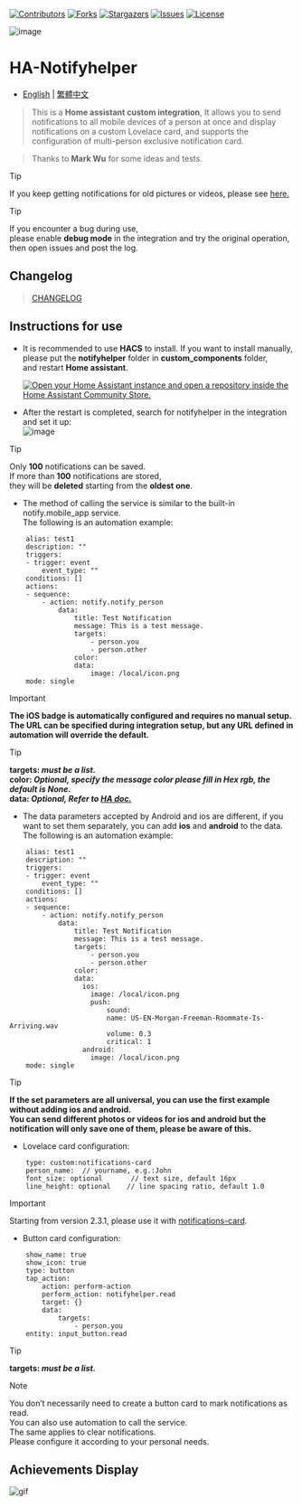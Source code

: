 
 [![Contributors][contributors-shield]][contributors-url]
 [![Forks][forks-shield]][forks-url]
 [![Stargazers][stars-shield]][stars-url]
 [![Issues][issues-shield]][issues-url]
 [![License][license-shield]][license-url]

 [contributors-shield]: https://img.shields.io/github/contributors/kukuxx/HA-NotifyHelper.svg?style=for-the-badge
 [contributors-url]: https://github.com/kukuxx/HA-NotifyHelper/graphs/contributors

 [forks-shield]: https://img.shields.io/github/forks/kukuxx/HA-NotifyHelper.svg?style=for-the-badge
 [forks-url]: https://github.com/kukuxx/HA-NotifyHelper/network/members

 [stars-shield]: https://img.shields.io/github/stars/kukuxx/HA-NotifyHelper.svg?style=for-the-badge
 [stars-url]: https://github.com/kukuxx/HA-NotifyHelper/stargazers

 [issues-shield]: https://img.shields.io/github/issues/kukuxx/HA-NotifyHelper.svg?style=for-the-badge
 [issues-url]: https://github.com/kukuxx/HA-NotifyHelper/issues

 [license-shield]: https://img.shields.io/github/license/kukuxx/HA-NotifyHelper.svg?style=for-the-badge
 [license-url]: https://github.com/kukuxx/HA-NotifyHelper/blob/main/LICENSE

![image](/doc/icon.png)

# HA-Notifyhelper

- [English](/README.md) | [繁體中文](/doc/README-zh-TW.md)

> This is a <b>Home assistant custom integration</b>, It allows you to send notifications to all mobile devices of a person at once and display notifications on a custom Lovelace card, and supports the configuration of multi-person exclusive notification card.

> Thanks to <b>Mark Wu</b> for some ideas and tests.

> [!Tip]
> If you keep getting notifications for old pictures or videos, please see 
<a href='https://community.home-assistant.io/t/home-assistant-sends-cached-images-in-ios-notification/520766'>here.</a>

> [!Tip]
> If you encounter a bug during use, <br>
> please enable <b>debug mode</b> in the integration and try the original operation, <br>
> then open issues and post the log.

## Changelog

> [CHANGELOG](/CHANGELOG.md)

## Instructions for use  

- It is recommended to use <b>HACS</b> to install. If you want to install manually,
  <br>please put the <b>notifyhelper</b> folder in <b>custom_components</b> folder, 
  <br>and restart <b>Home assistant</b>.

  [![Open your Home Assistant instance and open a repository inside the Home Assistant Community Store.](https://my.home-assistant.io/badges/hacs_repository.svg)](https://my.home-assistant.io/redirect/hacs_repository/?owner=kukuxx&repository=HA-NotifyHelper&category=Integration)

- After the restart is completed, search for notifyhelper in the integration and set it up:<br>
![image](/doc/settings.png)

> [!Tip]
> Only <b>100</b> notifications can be saved.<br>
> If more than <b>100</b> notifications are stored,
> <br>they will be <b>deleted</b> starting from the <b>oldest one</b>.

- The method of calling the service is similar to the built-in notify.mobile_app service.
  <br>The following is an automation example:
```
    alias: test1
    description: ""
    triggers:
    - trigger: event
        event_type: ""
    conditions: []
    actions:
    - sequence:
        - action: notify.notify_person
            data:
                title: Test Notification
                message: This is a test message.
                targets:
                    - person.you
                    - person.other
                color:
                data:
                    image: /local/icon.png
    mode: single
```
> [!Important]
> <b>The iOS badge is automatically configured and requires no manual setup. The URL can be specified during integration setup, but any URL defined in automation will override the default.</b>

> [!Tip]
> <b>targets: <i>must be a list.</i></b><br>
> <b>color: <i>Optional, specify the message color please fill in Hex rgb,
> the default is None.</i></b><br>
> <b>data: <i>Optional, Refer to <a href='https://companion.home-assistant.io/docs/notifications/notifications-basic'>HA doc.</a></i></b><br>


- The data parameters accepted by Android and ios are different, if you want to set them separately, you can add <b>ios</b> and <b>android</b> to the data.
<br>The following is an automation example:
```
    alias: test1
    description: ""
    triggers:
    - trigger: event
        event_type: ""
    conditions: []
    actions:
    - sequence:
        - action: notify.notify_person
            data:
                title: Test Notification
                message: This is a test message.
                targets:
                    - person.you
                    - person.other
                color: 
                data:
                  ios:
                    image: /local/icon.png
                    push:
                        sound:
                        name: US-EN-Morgan-Freeman-Roommate-Is-Arriving.wav
                        volume: 0.3
                        critical: 1
                  android:
                    image: /local/icon.png
    mode: single
```

> [!Tip]
> <b>If the set parameters are all universal,
you can use the first example without adding ios and android.<br>
> You can send different photos or videos for ios and android but the notification will only save one of them, please be aware of this. </b>

- Lovelace card configuration:
```
    type: custom:notifications-card
    person_name:  // yourname, e.g.:John
    font_size: optional       // text size, default 16px
    line_height: optional    // line spacing ratio, default 1.0

```
> [!Important]
> Starting from version 2.3.1, please use it with <a href='https://github.com/kukuxx/lovelace-notifications-card'>notifications-card</a>.

- Button card configuration:
```
    show_name: true
    show_icon: true
    type: button
    tap_action:
        action: perform-action
        perform_action: notifyhelper.read
        target: {}
        data:
            targets:
                - person.you
    entity: input_button.read
```
> [!Tip]
> <b>targets: <i>must be a list.</i></b>

> [!NOTE]
> You don’t necessarily need to create a button card to mark notifications as read.<br>
> You can also use automation to call the service.<br>
> The same applies to clear notifications.<br>
> Please configure it according to your personal needs.

## Achievements Display   

![gif](/doc/display.gif)

